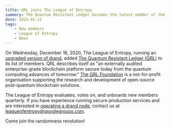 ```yaml
---
title: QRL joins The League of Entropy
summary: The Quantum Resistant Ledger becomes the latest member of the League of Entropy.
date: 2021-01-11
tags:
    - New members
    - League of Entropy
    - News
---
```


On Wednesday, December 16, 2020, The League of Entropy, running an 
[upgraded version of drand](https://github.com/drand/drand/releases/tag/v1.2.5), 
added [The Quantum Resistant Ledger (QRL)](https://www.theqrl.org/) to its list of members. 
QRL describes itself as "an externally audited enterprise-grade blockchain platform secure 
today from the quantum computing advances of tomorrow." 
[The QRL Foundation](https://qrl.foundation/) is a not-for-profit organisation supporting 
the research and development of open-source post-quantum blockchain solutions.

The League of Entropy evaluates, votes on, and onboards new members quarterly. If you 
have experience running secure production services and are interested in 
[operating a drand node](https://docs.google.com/document/d/1zy_ki3Qk6ecg_APEjYlT9DBwzdJx9I_ImHvaUaIwKHU/), 
contact us at [leagueofentropy@googlegroups.com](mailto:leagueofentropy@googlegroups.com).

Come join the randomness revolution!
